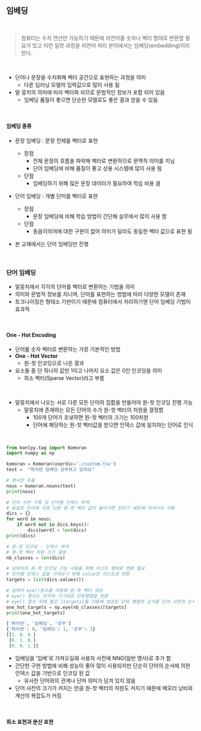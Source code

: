 ## 임베딩

<br/>

> 컴퓨터는 수치 연산만 가능하기 때문에 자연어를 숫자나 벡터 형태로 변환할 필요가 있고 이런 일련 과정을 자연어 처리 분야에서는 임베딩(embedding)이라 한다.

<br/>

- 단어나 문장을 수치화해 벡터 공간으로 표현하는 과정을 의미
  - 다른 딥러닝 모델의 입력값으로 많이 사용 됨
- 말 뭉치의 의미에 따라 벡터화 되므로 문법적인 정보가 포함 되어 있음
  - 임베딩 품질이 좋으면 단순한 모델로도 좋은 결과 얻을 수 있음

<br/>

#### 임베딩 종류

- 문장 임베딩 : 문장 전체를 벡터로 표현
  - 장점
    - 전체 문장의 흐름을 파악해 벡터로 변환하므로 문맥적 의미를 지님
    - 단어 임베딩에 비해 품질이 좋고 상용 시스템에 많이 사용 됨
  - 단점
    - 임베딩하기 위해 많은 문장 데이터가 필요하여 학습 비용 큼

- 단어 임베딩 : 개별 단어를 벡터로 표현

  - 장점 
    - 문장 임베딩에 비해 학습 방법이 간단해 실무에서 많이 사용 함
  - 단점
    - 동음이의어에 대한 구분이 없어 의미가 달라도 동일한 벡터 값으로 표현 됨

- 본 교재에서는 단어 임베딩만 진행

  <br/>

### 단어 임베딩

- 말뭉치에서 각각의 단어를 벡터로 변환하는 기법을 의미
- 의미와 문법적 정보를 지니며, 단어를 표현하는 방법에 따라 다양한 모델이 존재
- 토크나이징은 형태소 기반이기 때문에 컴퓨터에서 처리하기엔 단어 임베딩 기법이 효과적

<br/>

#### One - Hot Encoding

- 단어를 숫자 벡터로 변환하는 가장 기본적인 방법
- **One - Hot Vector**
  - 원-핫 인코딩으로 나온 결과
- 요소들 중 단 하나의 값만 1이고 나머지 요소 값은 0인 인코딩을 의미
  - 희소 벡터(Sparse Vector)라고 부름

<br/>

- 말뭉치에서 나오는 서로 다른 모든 단어의 집합을 만들어야 원-핫 인코딩 진행 가능
  - 말뭉치에 존재하는 모든 단어의 수가 원-핫 벡터의 차원을 결정함
    - 100개 단어가 조냊하면 원-핫 벡터의 크기는 100차원
    - 단어에 해당하는 원-핫 벡터값을 받으면 인덱스 값에 일치하는 단어로 인식

<br/>

```python
from konlpy.tag import Komoran
import numpy as np

komoran = Komoran(userdic='./custom.tsv')
text =  "파이썬 임베딩 공부하고 있어요"

# 명사만 추출
nous = komoran.nouns(text)
print(nous)

# 단어 사전 구축 및 단어별 인덱스 부여
# 동일한 단어에 서로 다른 원-핫 벡터 값이 들어가면 안되기 때문에 딕셔너리 사용
dics = {}
for word in nous:
    if word not in dics.keys():
        dics[word] = len(dics)
print(dics)

# 원-핫 인코딩 - 인덱스 부여
# 원-핫 벡터 차원 크기 결정
nb_classes = len(dics)	

# 넘파이의 원-핫 인코딩 기능 사용을 위해 리스트 형태로 변환 필요
# 단어별 인덱스 값을 가져오기 위해 value만 리스트로 변환
targets = list(dics.values())

# 넘파이 eye()함수를 이용해 원-핫 벡터 생성
# eye() 함수는 인자의 크기대로 단위행렬을 반환
# eye() 함수 뒤에 붙은 [targets]를 이용해 생성된 단위 행렬의 순서를 단어 사전의 순서에 맞게 정렬 해줌
one_hot_targets = np.eye(nb_classes)[targets]
print(one_hot_targets)

['파이썬', '임베딩', '공부']
{'파이썬': 0, '임베딩': 1, '공부': 2}
[[1. 0. 0.]
 [0. 1. 0.]
 [0. 0. 1.]]
```

- 임베딩을 '임베'로 가져오길래 사용자 사전에 NNG(일반 명사)로 추가 함
- 간단한 구현 방법에 비해 성능이 좋아 많이 사용되지만 단순히 단어의 순서에 의한 인덱스 값을 기반으로 인코딩 된 값
  - 유사한 단어와의 관게나 단어 의미가 담겨 있지 않음
- 단어 사전의 크기가 커지는 만큼 원-핫 벡터의 차원도 커지기 때문에 메모리 낭비와 계산의 복잡도가 커짐

<br/>

#### 희소 표현과 분산 표현

